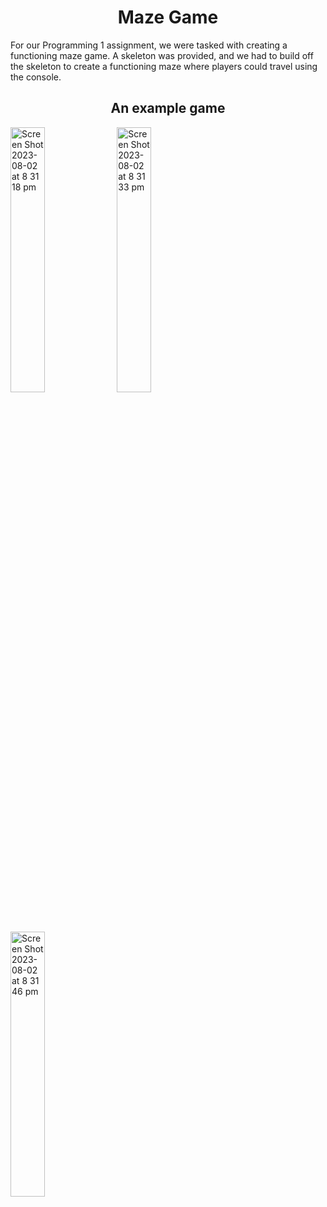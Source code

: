 <h1 align="center">Maze Game</h1>

For our Programming 1 assignment, we were tasked with creating a functioning maze game. A skeleton was provided, and we had to build off the skeleton to create a functioning maze where players could travel using the console.

<h2 align="center">An example game</h2>
<img width="33%" alt="Screen Shot 2023-08-02 at 8 31 18 pm" src="https://github.com/RobShish/Maze-Game/assets/141095265/563bb031-919d-4316-9b47-701ab360b8e8">
<img width="33%" alt="Screen Shot 2023-08-02 at 8 31 33 pm" src="https://github.com/RobShish/Maze-Game/assets/141095265/2848237a-d6dd-4f66-ae4d-99bb250133b3">
<img width="33%" alt="Screen Shot 2023-08-02 at 8 31 46 pm" src="https://github.com/RobShish/Maze-Game/assets/141095265/47f723cb-8f0d-403c-80d5-860acaf9ec90">

